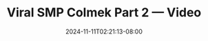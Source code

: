 --- 
title: "Viral SMP Colmek Part 2 — Video"
description: "nonton  video bokep Viral SMP Colmek Part 2 — Video yandex   baru"
date: 2024-11-11T02:21:13-08:00
file_code: "3zvl3h2m913i"
draft: false
cover: "88fkqvlzl8z0w63f.jpg"
tags: ["Viral", "SMP", "Colmek", "Part", "Video", "bokep-indo", "bokep-viral", "bokep-ig"]
length: 171
fld_id: "1398013"
foldername: "ABG SMP"
categories: ["ABG SMP"]
views: 51
---